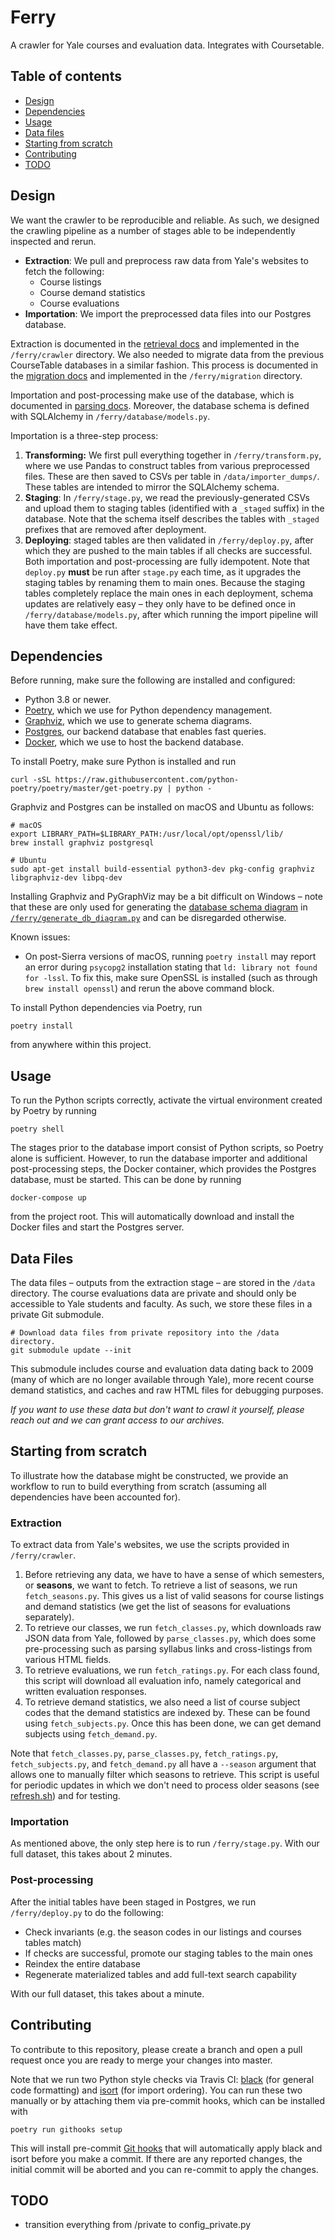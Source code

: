 # Ferry

A crawler for Yale courses and evaluation data. Integrates with Coursetable.

## Table of contents
<!--ts-->
   * [Design](#design)
   * [Dependencies](#dependencies)
   * [Usage](#usage)
   * [Data files](#data-files)
   * [Starting from scratch](#starting-from-scratch)
   * [Contributing](#contributing)
   * [TODO](#todo)
<!--te-->

## Design

We want the crawler to be reproducible and reliable. As such, we designed the crawling pipeline as a number of stages able to be independently inspected and rerun.

- **Extraction**: We pull and preprocess raw data from Yale's websites to fetch the following:
  - Course listings
  - Course demand statistics
  - Course evaluations
- **Importation**: We import the preprocessed data files into our Postgres database.

Extraction is documented in the [retrieval docs](docs/1_retrieval.md) and implemented in the `/ferry/crawler` directory. We also needed to migrate data from the previous CourseTable databases in a similar fashion. This process is documented in the [migration docs](docs/0_migration.md) and implemented in the `/ferry/migration` directory.

Importation and post-processing make use of the database, which is documented in [parsing docs](docs/2_parsing.md). Moreover, the database schema is defined with SQLAlchemy in `/ferry/database/models.py`. 

Importation is a three-step process:

1. **Transforming:** We first pull everything together in `/ferry/transform.py`, where we use Pandas to construct tables from various preprocessed files. These are then saved to CSVs per table in `/data/importer_dumps/`. These tables are intended to mirror the SQLAlchemy schema. 
2. **Staging**: In `/ferry/stage.py`, we read the previously-generated CSVs and upload them to staging tables (identified with a `_staged` suffix) in the database. Note that the schema itself describes the tables with `_staged` prefixes that are removed after deployment.
3. **Deploying**: staged tables are then validated in `/ferry/deploy.py`, after which they are pushed to the main tables if all checks are successful. Both importation and post-processing are fully idempotent. Note that `deploy.py` **must** be run after `stage.py` each time, as it upgrades the staging tables by renaming them to main ones. Because the staging tables completely replace the main ones in each deployment, schema updates are relatively easy – they only have to be defined once in  `/ferry/database/models.py`, after which running the import pipeline will have them take effect.

## Dependencies

Before running, make sure the following are installed and configured:

- Python 3.8 or newer.
- [Poetry](https://python-poetry.org/docs/), which we use for Python dependency management.
- [Graphviz](https://graphviz.org/download/), which we use to generate schema diagrams.
- [Postgres](https://www.postgresql.org/download/), our backend database that enables fast queries.
- [Docker](https://docs.docker.com/get-docker/), which we use to host the backend database.

To install Poetry, make sure Python is installed and run

```
curl -sSL https://raw.githubusercontent.com/python-poetry/poetry/master/get-poetry.py | python -
```

Graphviz and Postgres can be installed on macOS and Ubuntu as follows:

```
# macOS
export LIBRARY_PATH=$LIBRARY_PATH:/usr/local/opt/openssl/lib/
brew install graphviz postgresql

# Ubuntu
sudo apt-get install build-essential python3-dev pkg-config graphviz libgraphviz-dev libpq-dev
```

Installing Graphviz and PyGraphViz may be a bit difficult on Windows – note that these are only used for generating the [database schema diagram](docs/db_diagram.png) in [`/ferry/generate_db_diagram.py`](/ferry/generate_db_diagram.py) and can be disregarded otherwise.

Known issues:

- On post-Sierra versions of macOS, running `poetry install` may report an error during `psycopg2` installation stating that `ld: library not found for -lssl`. To fix this, make sure OpenSSL is installed (such as through `brew install openssl`) and rerun the above command block.

To install Python dependencies via Poetry, run

```
poetry install
```

from anywhere within this project.

## Usage

To run the Python scripts correctly, activate the virtual environment created by Poetry by running

```
poetry shell
```

The stages prior to the database import consist of Python scripts, so Poetry alone is sufficient. However, to run the database importer and additional post-processing steps, the Docker container, which provides the Postgres database, must be started. This can be done by running

```
docker-compose up
```

from the project root. This will automatically download and install the Docker files and start the Postgres server.

## Data Files

The data files – outputs from the extraction stage – are stored in the `/data` directory.
The course evaluations data are private and should only be accessible to Yale students and faculty. As such, we store these files in a private Git submodule.

```
# Download data files from private repository into the /data directory.
git submodule update --init
```

This submodule includes course and evaluation data dating back to 2009 (many of which are no longer available through Yale), more recent course demand statistics, and caches and raw HTML files for debugging purposes.

_If you want to use these data but don't want to crawl it yourself, please reach out and we can grant access to our archives._

## Starting from scratch

To illustrate how the database might be constructed, we provide an workflow to run to build everything from scratch (assuming all dependencies have been accounted for).

### Extraction

To extract data from Yale's websites, we use the scripts provided in `/ferry/crawler`.

1. Before retrieving any data, we have to have a sense of which semesters, or **seasons**, we want to fetch. To retrieve a list of seasons, we run `fetch_seasons.py`. This gives us a list of valid seasons for course listings and demand statistics (we get the list of seasons for evaluations separately).
2. To retrieve our classes, we run `fetch_classes.py`, which downloads raw JSON data from Yale, followed by `parse_classes.py`, which does some pre-processing such as parsing syllabus links and cross-listings from various HTML fields. 
3. To retrieve evaluations, we run `fetch_ratings.py`. For each class found, this script will download all evaluation info, namely categorical and written evaluation responses.
4. To retrieve demand statistics, we also need a list of course subject codes that the demand statistics are indexed by. These can be found using `fetch_subjects.py`. Once this has been done, we can get demand subjects using `fetch_demand.py`.

Note that `fetch_classes.py`, `parse_classes.py`, `fetch_ratings.py`, `fetch_subjects.py`, and `fetch_demand.py` all have a `--season` argument that allows one to manually filter which seasons to retrieve. This script is useful for periodic updates in which we don't need to process older seasons (see [refresh.sh](/refresh_courses.sh)) and for testing.

### Importation

As mentioned above, the only step here is to run `/ferry/stage.py`. With our full dataset, this takes about 2 minutes.

### Post-processing

After the initial tables have been staged in Postgres, we run `/ferry/deploy.py` to do the following:

- Check invariants (e.g. the season codes in our listings and courses tables match)
- If checks are successful, promote our staging tables to the main ones
- Reindex the entire database
- Regenerate materialized tables and add full-text search capability

With our full dataset, this takes about a minute.

## Contributing

To contribute to this repository, please create a branch and open a pull request once you are ready to merge your changes into master. 

Note that we run two Python style checks via Travis CI: [black](https://github.com/psf/black) (for general code formatting) and [isort](https://github.com/PyCQA/isort) (for import ordering). You can run these two manually or by attaching them via pre-commit hooks, which can be installed with

```
poetry run githooks setup
```

This will install pre-commit [Git hooks](https://git-scm.com/book/en/v2/Customizing-Git-Git-Hooks) that will automatically apply black and isort before you make a commit. If there are any reported changes, the initial commit will be aborted and you can re-commit to apply the changes.

## TODO

- transition everything from /private to config_private.py
